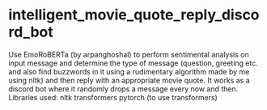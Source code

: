 # intelligent_movie_quote_reply_discord_bot
Use EmoRoBERTa (by arpanghoshal) to perform sentimental analysis on input message and determine the type of message (question, greeting etc. and also find buzzwords in it using a rudimentary algorithm made by me using nltk) and then reply with an appropriate movie quote.
It works as a discord bot where it randomly drops a message every now and then.
Libraries used:
nltk
transformers
pytorch (to use transformers)
